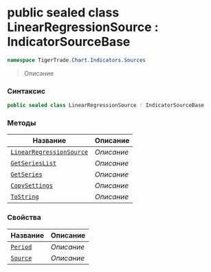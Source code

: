 
# public sealed class LinearRegressionSource : IndicatorSourceBase
```csharp
namespace TigerTrade.Chart.Indicators.Sources
```



> Описание

### Синтаксис
```csharp
public sealed class LinearRegressionSource : IndicatorSourceBase
```


### Методы
| Название | Описание |
| --- | --- |
| [`LinearRegressionSource`](./LinearRegressionSource.cs/Методы/LinearRegressionSource.md) | *Описание* |
| [`GetSeriesList`](./LinearRegressionSource.cs/Методы/GetSeriesList.md) | *Описание* |
| [`GetSeries`](./LinearRegressionSource.cs/Методы/GetSeries.md) | *Описание* |
| [`CopySettings`](./LinearRegressionSource.cs/Методы/CopySettings.md) | *Описание* |
| [`ToString`](./LinearRegressionSource.cs/Методы/ToString.md) | *Описание* |

### Свойства
| Название | Описание |
| --- | --- |
| [`Period`](./LinearRegressionSource.cs/Свойства/Period.md) | *Описание* |
| [`Source`](./LinearRegressionSource.cs/Свойства/Source.md) | *Описание* |



